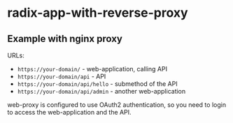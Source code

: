 # radix-app-with-reverse-proxy

## Example with nginx proxy

URLs:
* `https://your-domain/` - web-application, calling API
* `https://your-domain/api` - API
* `https://your-domain/api/hello` - submethod of the API
* `https://your-domain/api/admin` - another web-application

web-proxy is configured to use OAuth2 authentication, so you need to login to access the web-application and the API.